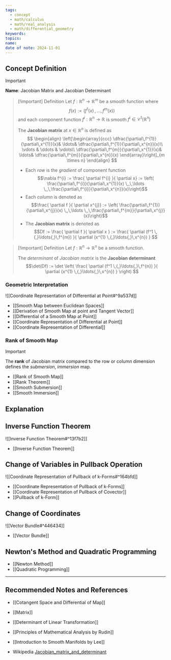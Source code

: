 ```yaml
---
tags:
  - concept
  - math/calculus
  - math/real_analysis
  - math/differential_geometry
keywords: 
topics: 
name: 
date of note: 2024-11-01
---
```


## Concept Definition

>[!important]
>**Name**: Jacobian Matrix and Jacobian Determinant

>[!important] Definition
>Let $f: \mathbb{R}^{n} \to \mathbb{R}^{m}$ be a smooth function where $$f(x) := (f^{1}(x) \,{,}\ldots{,}\,f^{m}(x))$$ and  each component function $f^{i}: \mathbb{R}^{n} \to \mathbb{R}$ is smooth $f^{i}\in \mathcal{C}^{1}(\mathbb{R}^{n})$
>
>The **Jacobian matrix** at $x\in \mathbb{R}^{n}$  is defined as 
>$$
>\begin{align}
>  \left[\begin{array}{ccc}
> \dfrac{\partial\,f^{1}}{\partial\,x^{1}}(x)& \ldots& \dfrac{\partial\,f^{1}}{\partial\,x^{n}}(x)\\
> \vdots & \ddots & \vdots\\
> \dfrac{\partial\,f^{m}}{\partial\,x^{1}}(x)& \ldots& \dfrac{\partial\,f^{m}}{\partial\,x^{n}}(x)
> \end{array}\right]_{m \times n}
> \end{align}
>$$ 
>- Each *row* is the *gradient* of component function $$\nabla f^{i} := \frac{ \partial f^{i} }{ \partial x} := \left(  \frac{\partial\,f^{i}}{\partial\,x^{1}}(x) \,,\,\ldots \,,\,\frac{\partial\,f^{i}}{\partial\,x^{n}}(x)\right)$$
>- Each *column* is denoted as $$\frac{ \partial f }{ \partial x^{j}} := \left(  \frac{\partial\,f^{1}}{\partial\,x^{j}}(x) \,,\,\ldots \,,\,\frac{\partial\,f^{m}}{\partial\,x^{j}}(x)\right)$$
>- The **Jacobian matrix** is denoted as $$Df := \frac{ \partial f }{ \partial x } :=  \frac{ \partial (f^1 \,{,}\ldots{,}\,f^{m}) }{ \partial (x^{1} \,{,}\ldots{,}\,x^{n}) } $$

>[!important] Definition
>Let $f: \mathbb{R}^{n} \to \mathbb{R}^{n}$ be a smooth function.
>
>The *determinant* of *Jacobian matrix* is the **Jacobian determinant**
>$$\det(Df) := \det \left( \frac{ \partial (f^1 \,{,}\ldots{,}\,f^{n}) }{ \partial (x^{1} \,{,}\ldots{,}\,x^{n}) }  \right) $$


### Geometric Interpretation

![[Coordinate Representation of Differential at Point#^9a537d]]

- [[Smooth Map between Euclidean Spaces]]
- [[Derivation of Smooth Map at point and Tangent Vector]]
- [[Differential of a Smooth Map at Point]]
- [[Coordinate Representation of Differential at Point]]
- [[Coordinate Representation of Differential]]

### Rank of Smooth Map 

>[!important]
>The **rank** of Jacobian matrix compared to the row or column dimension defines the *submersion*, *immersion* map.

- [[Rank of Smooth Map]]
- [[Rank Theorem]]
- [[Smooth Submersion]]
- [[Smooth Immersion]]


## Explanation



## Inverse Function Theorem

![[Inverse Function Theorem#^13f7b2]]

- [[Inverse Function Theorem]]



## Change of Variables in Pullback Operation

![[Coordinate Representation of Pullback of k-Forms#^164bfd]]

- [[Coordinate Representation of Pullback of k-Forms]]
- [[Coordinate Representation of Pullback of Covector]]
- [[Pullback of k-Form]]

## Change of Coordinates

![[Vector Bundle#^446434]]

- [[Vector Bundle]]

## Newton's Method and Quadratic Programming


- [[Newton Method]]
- [[Quadratic Programming]]



-----------
##  Recommended Notes and References



- [[Cotangent Space and Differential of Map]]

- [[Matrix]]
- [[Determinant of Linear Transformation]]


- [[Principles of Mathematical Analysis by Rudin]]
- [[Introduction to Smooth Manifolds by Lee]]
- Wikipedia [Jacobian_matrix_and_determinant](https://en.wikipedia.org/wiki/Jacobian_matrix_and_determinant)